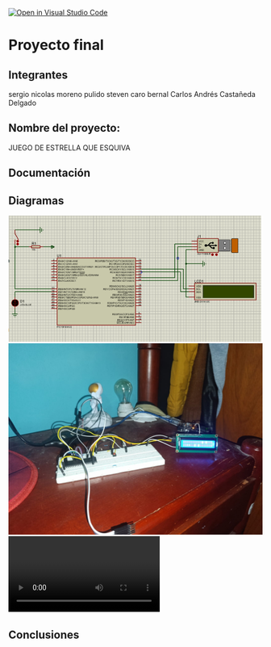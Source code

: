 [![Open in Visual Studio Code](https://classroom.github.com/assets/open-in-vscode-2e0aaae1b6195c2367325f4f02e2d04e9abb55f0b24a779b69b11b9e10269abc.svg)](https://classroom.github.com/online_ide?assignment_repo_id=19648748&assignment_repo_type=AssignmentRepo)
# Proyecto final

## Integrantes
sergio nicolas moreno pulido
steven caro bernal Carlos Andrés
Castañeda Delgado
## Nombre del proyecto: 
JUEGO DE ESTRELLA
QUE ESQUIVA
## Documentación


## Diagramas
![alt text](image.png)
![alt text](<Imagen de WhatsApp 2025-05-27 a las 11.35.03_d018178e.jpg>)
<video controls src="Video de WhatsApp 2025-05-27 a las 11.35.16_01c44fc2.mp4" title="Title"></video>
## Conclusiones


<!-- Crear una carpeta src e incluir en ella los códigos y/o el proyecto de mplab-->
